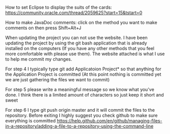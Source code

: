 How to set Eclipse to display the suits of the cards: https://community.oracle.com/thread/2059625?start=15&tstart=0


How to make JavaDoc comments: click on the method you want to make comments on then press Shift+Alt+J



When updating the project you can not use the website. I have been updating the project by using the git bash application that is already installed on the computers (If you have any other methods that you feel more comfortable with please use them). The website attached is what I use to help me commit my changes.


For step 4 I typically type git add Applicatoion Project* so that anything for the Application Project is committed (At this point nothing is committed yet we are just gathering the files we want to commit)


For step 5 please write a meaningful message so we know what you've done. I think there is a limited amount of characters so just keep it short and sweet


For step 6 I type git push origin master and it will commit the files to the repository. Before exiting I highly suggest you check github to make sure everything is committed
https://help.github.com/en/github/managing-files-in-a-repository/adding-a-file-to-a-repository-using-the-command-line 
